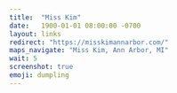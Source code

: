 ```yaml
---
title:  "Miss Kim"
date:   1900-01-01 08:00:00 -0700
layout: links
redirect: "https://misskimannarbor.com/"
maps_navigate: "Miss Kim, Ann Arbor, MI"
wait: 5
screenshot: true
emoji: dumpling
---
```


